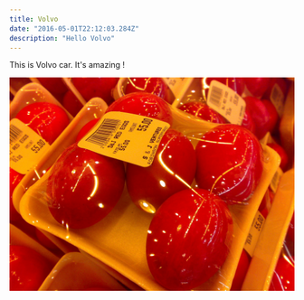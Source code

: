 ```yaml
---
title: Volvo
date: "2016-05-01T22:12:03.284Z"
description: "Hello Volvo"
---
```


This is Volvo car. It's amazing !

![Chinese Salty Egg](./salty_egg.jpg)
